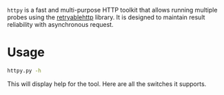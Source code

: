 `httpy` is a fast and multi-purpose HTTP toolkit that allows running multiple probes using the [retryablehttp](https://github.com/projectdiscovery/retryablehttp-go) library. It is designed to maintain result reliability with asynchronous request.

# Usage

```sh
httpy.py -h
```

This will display help for the tool. Here are all the switches it supports.
